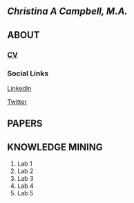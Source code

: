 ## *Christina A Campbell, M.A.*

## ABOUT
 
### [CV](https://github.com/ChristinaCampbell/ChristinaCampbell/blob/main/Campbell%2C%20Christina%20%20vitae.pdf?raw=true)

### Social Links
   [LinkedIn](https://www.linkedin.com/in/christina-c-31512219/)
     
   [Twitter](https://twitter.com/jinxc6/)                                                                 

## PAPERS

## KNOWLEDGE MINING
1. Lab 1
2. Lab 2
3. Lab 3
4. Lab 4
5. Lab 5

